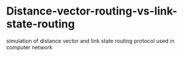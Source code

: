 # Distance-vector-routing-vs-link-state-routing
simulation of distance vector and link state routing protocol used in computer network
